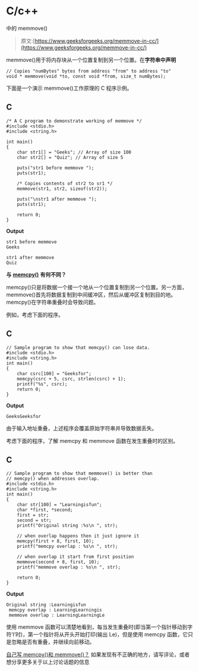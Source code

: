 # C/c++

中的 memmove()

> 原文:[https://www.geeksforgeeks.org/memmove-in-cc/](https://www.geeksforgeeks.org/memmove-in-cc/)

memmove()用于将内存块从一个位置复制到另一个位置。在**字符串中声明**

```
// Copies "numBytes" bytes from address "from" to address "to"
void * memmove(void *to, const void *from, size_t numBytes);

```

下面是一个演示 memmove()工作原理的 C 程序示例。

## C

```
/* A C program to demonstrate working of memmove */
#include <stdio.h>
#include <string.h>

int main()
{
    char str1[] = "Geeks"; // Array of size 100
    char str2[] = "Quiz"; // Array of size 5

    puts("str1 before memmove ");
    puts(str1);

    /* Copies contents of str2 to sr1 */
    memmove(str1, str2, sizeof(str2));

    puts("\nstr1 after memmove ");
    puts(str1);

    return 0;
}
```

**Output**

```
str1 before memmove 
Geeks

str1 after memmove 
Quiz

```

**与** [**memcpy()**](https://www.geeksforgeeks.org/memcpy-in-cc/) **有何不同？**

memcpy()只是将数据一个接一个地从一个位置复制到另一个位置。另一方面，memmove()首先将数据复制到中间缓冲区，然后从缓冲区复制到目的地。
memcpy()在字符串重叠时会导致问题。

例如，考虑下面的程序。

## C

```
// Sample program to show that memcpy() can lose data.
#include <stdio.h>
#include <string.h>
int main()
{
    char csrc[100] = "Geeksfor";
    memcpy(csrc + 5, csrc, strlen(csrc) + 1);
    printf("%s", csrc);
    return 0;
}
```

**Output**

```
GeeksGeeksfor
```

由于输入地址重叠，上述程序会覆盖原始字符串并导致数据丢失。

考虑下面的程序，了解 memcpy 和 memmove 函数在发生重叠时的区别。

## C

```
// Sample program to show that memmove() is better than
// memcpy() when addresses overlap.
#include <stdio.h>
#include <string.h>
int main()
{
    char str[100] = "Learningisfun";
    char *first, *second;
    first = str;
    second = str;
    printf("Original string :%s\n ", str);

    // when overlap happens then it just ignore it
    memcpy(first + 8, first, 10);
    printf("memcpy overlap : %s\n ", str);

    // when overlap it start from first position
    memmove(second + 8, first, 10);
    printf("memmove overlap : %s\n ", str);

    return 0;
}
```

**Output**

```
Original string :Learningisfun
 memcpy overlap : LearningLearningis
 memmove overlap : LearningLearningLe

```

使用 memmove 函数可以清楚地看到，每当发生重叠时(即当第一个指针移动到字符‘I’时)，第一个指针将从开头开始打印(输出 Le)，但是使用 memcpy 函数，它只是忽略是否有重叠，并继续向前移动。

[自己写 memcpy()和 memmove()？](https://www.geeksforgeeks.org/write-memcpy/)
如果发现有不正确的地方，请写评论，或者想分享更多关于以上讨论话题的信息